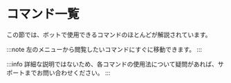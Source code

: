 # コマンド一覧
この節では、ボットで使用できるコマンドのほとんどが解説されています。

:::note
左のメニューから閲覧したいコマンドにすぐに移動できます。
:::

:::info
詳細な説明ではないため、各コマンドの使用法について疑問があれば、サポートまでお問い合わせください。
:::
